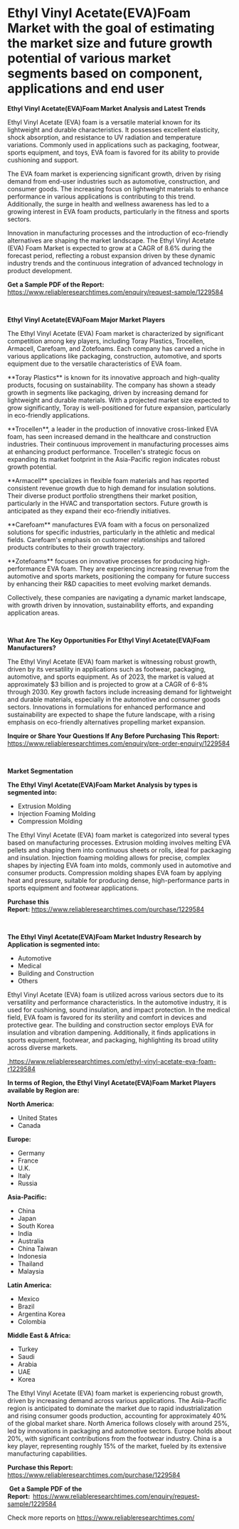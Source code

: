 <p><h1>Ethyl Vinyl Acetate(EVA)Foam Market with the goal of estimating the market size and future growth potential of various market segments based on component, applications and end user</h1></p><p><strong>Ethyl Vinyl Acetate(EVA)Foam Market Analysis and Latest Trends</strong></p>
<p><p>Ethyl Vinyl Acetate (EVA) foam is a versatile material known for its lightweight and durable characteristics. It possesses excellent elasticity, shock absorption, and resistance to UV radiation and temperature variations. Commonly used in applications such as packaging, footwear, sports equipment, and toys, EVA foam is favored for its ability to provide cushioning and support.</p><p>The EVA foam market is experiencing significant growth, driven by rising demand from end-user industries such as automotive, construction, and consumer goods. The increasing focus on lightweight materials to enhance performance in various applications is contributing to this trend. Additionally, the surge in health and wellness awareness has led to a growing interest in EVA foam products, particularly in the fitness and sports sectors.</p><p>Innovation in manufacturing processes and the introduction of eco-friendly alternatives are shaping the market landscape. The Ethyl Vinyl Acetate (EVA) Foam Market is expected to grow at a CAGR of 8.6% during the forecast period, reflecting a robust expansion driven by these dynamic industry trends and the continuous integration of advanced technology in product development.</p></p>
<p><strong>Get a Sample PDF of the Report:&nbsp;</strong> <a href="https://www.reliableresearchtimes.com/enquiry/request-sample/1229584?utm_campaign=2720&utm_medium=2&utm_source=Github&utm_content=ia&utm_term=03042025&utm_id=ethyl-vinyl-acetateevafoam">https://www.reliableresearchtimes.com/enquiry/request-sample/1229584</a></p>
<p>&nbsp;</p>
<p><strong>Ethyl Vinyl Acetate(EVA)Foam Major Market Players</strong></p>
<p><p>The Ethyl Vinyl Acetate (EVA) Foam market is characterized by significant competition among key players, including Toray Plastics, Trocellen, Armacell, Carefoam, and Zotefoams. Each company has carved a niche in various applications like packaging, construction, automotive, and sports equipment due to the versatile characteristics of EVA foam.</p><p>**Toray Plastics** is known for its innovative approach and high-quality products, focusing on sustainability. The company has shown a steady growth in segments like packaging, driven by increasing demand for lightweight and durable materials. With a projected market size expected to grow significantly, Toray is well-positioned for future expansion, particularly in eco-friendly applications.</p><p>**Trocellen**, a leader in the production of innovative cross-linked EVA foam, has seen increased demand in the healthcare and construction industries. Their continuous improvement in manufacturing processes aims at enhancing product performance. Trocellen's strategic focus on expanding its market footprint in the Asia-Pacific region indicates robust growth potential.</p><p>**Armacell** specializes in flexible foam materials and has reported consistent revenue growth due to high demand for insulation solutions. Their diverse product portfolio strengthens their market position, particularly in the HVAC and transportation sectors. Future growth is anticipated as they expand their eco-friendly initiatives.</p><p>**Carefoam** manufactures EVA foam with a focus on personalized solutions for specific industries, particularly in the athletic and medical fields. Carefoam's emphasis on customer relationships and tailored products contributes to their growth trajectory.</p><p>**Zotefoams** focuses on innovative processes for producing high-performance EVA foam. They are experiencing increasing revenue from the automotive and sports markets, positioning the company for future success by enhancing their R&D capacities to meet evolving market demands.</p><p>Collectively, these companies are navigating a dynamic market landscape, with growth driven by innovation, sustainability efforts, and expanding application areas.</p></p>
<p>&nbsp;</p>
<p><strong>What Are The Key Opportunities For Ethyl Vinyl Acetate(EVA)Foam Manufacturers?</strong></p>
<p><p>The Ethyl Vinyl Acetate (EVA) foam market is witnessing robust growth, driven by its versatility in applications such as footwear, packaging, automotive, and sports equipment. As of 2023, the market is valued at approximately $3 billion and is projected to grow at a CAGR of 6-8% through 2030. Key growth factors include increasing demand for lightweight and durable materials, especially in the automotive and consumer goods sectors. Innovations in formulations for enhanced performance and sustainability are expected to shape the future landscape, with a rising emphasis on eco-friendly alternatives propelling market expansion.</p></p>
<p><strong>Inquire or Share Your Questions If Any Before Purchasing This Report:</strong> <a href="https://www.reliableresearchtimes.com/enquiry/pre-order-enquiry/1229584?utm_campaign=2720&utm_medium=2&utm_source=Github&utm_content=ia&utm_term=03042025&utm_id=ethyl-vinyl-acetateevafoam">https://www.reliableresearchtimes.com/enquiry/pre-order-enquiry/1229584</a></p>
<p>&nbsp;</p>
<p><strong>Market Segmentation</strong></p>
<p><strong>The Ethyl Vinyl Acetate(EVA)Foam Market Analysis by types is segmented into:</strong></p>
<p><ul><li>Extrusion Molding</li><li>Injection Foaming Molding</li><li>Compression Molding</li></ul></p>
<p><p>The Ethyl Vinyl Acetate (EVA) foam market is categorized into several types based on manufacturing processes. Extrusion molding involves melting EVA pellets and shaping them into continuous sheets or rolls, ideal for packaging and insulation. Injection foaming molding allows for precise, complex shapes by injecting EVA foam into molds, commonly used in automotive and consumer products. Compression molding shapes EVA foam by applying heat and pressure, suitable for producing dense, high-performance parts in sports equipment and footwear applications.</p></p>
<p><strong>Purchase this Report:&nbsp;</strong><a href="https://www.reliableresearchtimes.com/purchase/1229584?utm_campaign=2720&utm_medium=2&utm_source=Github&utm_content=ia&utm_term=03042025&utm_id=ethyl-vinyl-acetateevafoam">https://www.reliableresearchtimes.com/purchase/1229584</a></p>
<p>&nbsp;</p>
<p><strong>The Ethyl Vinyl Acetate(EVA)Foam Market Industry Research by Application is segmented into:</strong></p>
<p><ul><li>Automotive</li><li>Medical</li><li>Building and Construction</li><li>Others</li></ul></p>
<p><p>Ethyl Vinyl Acetate (EVA) foam is utilized across various sectors due to its versatility and performance characteristics. In the automotive industry, it is used for cushioning, sound insulation, and impact protection. In the medical field, EVA foam is favored for its sterility and comfort in devices and protective gear. The building and construction sector employs EVA for insulation and vibration dampening. Additionally, it finds applications in sports equipment, footwear, and packaging, highlighting its broad utility across diverse markets.</p></p>
<p><a href="https://www.reliableresearchtimes.com/ethyl-vinyl-acetate-eva-foam-r1229584?utm_campaign=2720&utm_medium=2&utm_source=Github&utm_content=ia&utm_term=03042025&utm_id=ethyl-vinyl-acetateevafoam">&nbsp;https://www.reliableresearchtimes.com/ethyl-vinyl-acetate-eva-foam-r1229584</a></p>
<p><strong>In terms of Region, the Ethyl Vinyl Acetate(EVA)Foam Market Players available by Region are:</strong></p>
<p>
    <p> <strong> North America: </strong>
        <ul>
            <li>United States</li>
            <li>Canada</li>
        </ul>
        </p> 
    <p> <strong> Europe: </strong>
        <ul>
            <li>Germany</li>
            <li>France</li>
            <li>U.K.</li>
            <li>Italy</li>
            <li>Russia</li>
        </ul>
        </p> 
    <p> <strong> Asia-Pacific: </strong>
        <ul>
            <li>China</li>
            <li>Japan</li>
            <li>South Korea</li>
            <li>India</li>
            <li>Australia</li>
            <li>China Taiwan</li>
            <li>Indonesia</li>
            <li>Thailand</li>
            <li>Malaysia</li>
        </ul>
        </p> 
    <p> <strong> Latin America: </strong>
        <ul>
            <li>Mexico</li>
            <li>Brazil</li>
            <li>Argentina Korea</li>
            <li>Colombia</li>
        </ul>
        </p> 
    <p> <strong> Middle East & Africa: </strong>
        <ul>
            <li>Turkey</li>
            <li>Saudi</li>
            <li>Arabia</li>
            <li>UAE</li>
            <li>Korea</li>
        </ul>
    </p>
    </p>
<p><p>The Ethyl Vinyl Acetate (EVA) foam market is experiencing robust growth, driven by increasing demand across various applications. The Asia-Pacific region is anticipated to dominate the market due to rapid industrialization and rising consumer goods production, accounting for approximately 40% of the global market share. North America follows closely with around 25%, led by innovations in packaging and automotive sectors. Europe holds about 20%, with significant contributions from the footwear industry. China is a key player, representing roughly 15% of the market, fueled by its extensive manufacturing capabilities.</p></p>
<p><strong>Purchase this Report: </strong><a href="https://www.reliableresearchtimes.com/purchase/1229584?utm_campaign=2720&utm_medium=2&utm_source=Github&utm_content=ia&utm_term=03042025&utm_id=ethyl-vinyl-acetateevafoam">https://www.reliableresearchtimes.com/purchase/1229584</a></p>
<p>&nbsp;<strong>Get a Sample PDF of the Report:&nbsp;&nbsp;</strong><a href="https://www.reliableresearchtimes.com/enquiry/request-sample/1229584?utm_campaign=2720&utm_medium=2&utm_source=Github&utm_content=ia&utm_term=03042025&utm_id=ethyl-vinyl-acetateevafoam">https://www.reliableresearchtimes.com/enquiry/request-sample/1229584</a></p>
<p><strong></strong></p>
<p>Check more reports on <a href="https://www.reliableresearchtimes.com/?utm_campaign=2720&utm_medium=2&utm_source=Github&utm_content=ia&utm_term=03042025&utm_id=ethyl-vinyl-acetateevafoam">https://www.reliableresearchtimes.com/</a></p>